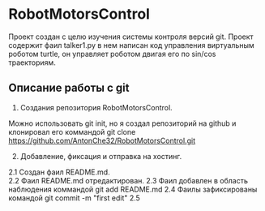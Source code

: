 # RobotMotorsControl

Проект создан с целю изучения системы контроля версий git. Проект содержит фаил talker1.py в нем написан код управления виртуальным роботом turtle, он управляет роботом двигая его по sin/cos траекториям.

## Описание работы с git

1. Создания репозитория RobotMotorsControl.

Можно использовать git init, но я создал репозиторий на github и клонировал его коммандой git clone https://github.com/AntonChe32/RobotMotorsControl.git

2. Добавление, фиксация и отправка на хостинг.

2.1 Создан фаил README.md.<br>
2.2 Фаил README.md отредактирован.
2.3 Фаил добавлен в область наблюдения коммандой git add README.md
2.4 Фаилы зафиксированы командой git commit -m "first edit"
2.5 
